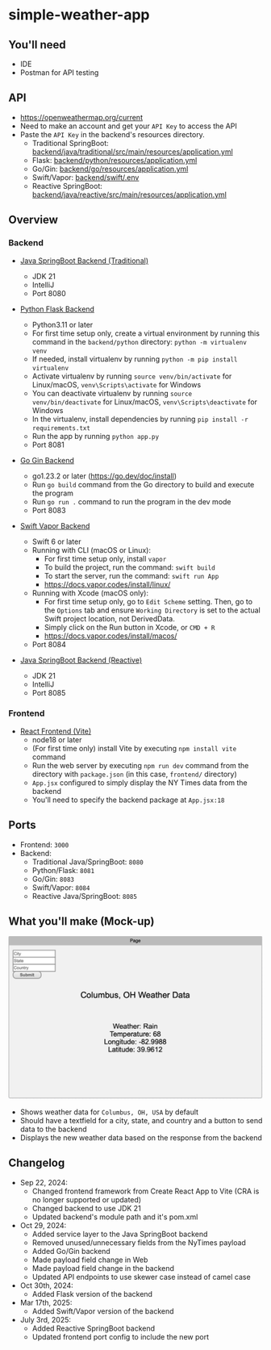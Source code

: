 # simple-weather-app

## You'll need
* IDE
* Postman for API testing

## API
* https://openweathermap.org/current
* Need to make an account and get your `API Key` to access the API
* Paste the `API Key` in the backend's resources directory.
  - Traditional SpringBoot: [backend/java/traditional/src/main/resources/application.yml](backend/java/traditional/src/main/resources/application.yml)
  - Flask: [backend/python/resources/application.yml](backend/python/resources/application.yml)
  - Go/Gin: [backend/go/resources/application.yml](backend/go/resources/application.yml)
  - Swift/Vapor: [backend/swift/.env](backend/swift/.env)
  - Reactive SpringBoot: [backend/java/reactive/src/main/resources/application.yml](backend/java/reactive/src/main/resources/application.yml)

## Overview

### Backend
* [Java SpringBoot Backend (Traditional)](backend/java/traditional/)
  - JDK 21
  - IntelliJ
  - Port 8080

* [Python Flask Backend](backend/python)
  - Python3.11 or later
  - For first time setup only, create a virtual environment by running this command in the `backend/python` directory: `python -m virtualenv venv`
  - If needed, install virtualenv by running `python -m pip install virtualenv`
  - Activate virtualenv by running `source venv/bin/activate` for Linux/macOS, `venv\Scripts\activate` for Windows
  - You can deactivate virtualenv by running `source venv/bin/deactivate` for Linux/macOS, `venv\Scripts\deactivate` for Windows
  - In the virtualenv, install dependencies by running `pip install -r requirements.txt`
  - Run the app by running `python app.py`
  - Port 8081

* [Go Gin Backend](backend/go)
  - go1.23.2 or later (https://go.dev/doc/install)
  - Run `go build` command from the Go directory to build and execute the program
  - Run `go run .` command to run the program in the dev mode
  - Port 8083

* [Swift Vapor Backend](backend/swift)
  - Swift 6 or later
  - Running with CLI (macOS or Linux):
      * For first time setup only, install `vapor`
      * To build the project, run the command: `swift build`
      * To start the server, run the command: `swift run App`
      * https://docs.vapor.codes/install/linux/
  - Running with Xcode (macOS only):
      * For first time setup only, go to `Edit Scheme` setting. Then, go to the `Options` tab and ensure `Working Directory` is set to the actual Swift project location, not DerivedData.
      * Simply click on the Run button in Xcode, or `CMD + R`
      * https://docs.vapor.codes/install/macos/
  - Port 8084

* [Java SpringBoot Backend (Reactive)](backend/java/reactive/)
  - JDK 21
  - IntelliJ
  - Port 8085

### Frontend
* [React Frontend (Vite)](frontend/)
  - node18 or later
  - (For first time only) install Vite by executing `npm install vite` command
  - Run the web server by executing `npm run dev` command from the directory with `package.json` (in this case, `frontend/` directory)
  - `App.jsx` configured to simply display the NY Times data from the backend
  - You'll need to specify the backend package at `App.jsx:18`

## Ports
* Frontend: `3000`
* Backend:
  - Traditional Java/SpringBoot: `8080`
  - Python/Flask: `8081`
  - Go/Gin: `8083`
  - Swift/Vapor: `8084`
  - Reactive Java/SpringBoot: `8085`

## What you'll make (Mock-up)
![frontend design](frontend-design.png)
  - Shows weather data for `Columbus, OH, USA` by default
  - Should have a textfield for a city, state, and country and a button to send data to the backend
  - Displays the new weather data based on the response from the backend

## Changelog
* Sep 22, 2024:
  - Changed frontend framework from Create React App to Vite (CRA is no longer supported or updated)
  - Changed backend to use JDK 21
  - Updated backend's module path and it's pom.xml
* Oct 29, 2024:
  - Added service layer to the Java SpringBoot backend
  - Removed unused/unnecessary fields from the NyTimes payload
  - Added Go/Gin backend
  - Made payload field change in Web
  - Made payload field change in the backend
  - Updated API endpoints to use skewer case instead of camel case
* Oct 30th, 2024:
  - Added Flask version of the backend
* Mar 17th, 2025:
  - Added Swift/Vapor version of the backend
* July 3rd, 2025:
  - Added Reactive SpringBoot backend
  - Updated frontend port config to include the new port
